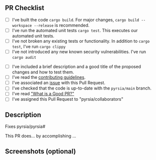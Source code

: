 <!--

Thank you for participating with our effort to build a more secure software supply chain.
Before submitting your Pull Request please check the following.

-->

## PR Checklist

<!--

Locally run the build process

-->
- [ ] I've built the code `cargo build`. For major changes, `cargo build --workspace --release` is recommended.
- [ ] I've run the automated unit tests `cargo test`. This executes our automated unit tests.
- [ ] I've not broken any existing tests or functionality. In addition to `cargo test`, I've run `cargo clippy`
- [ ] I've not introduced any new known security vulnerabilities. I've run `cargo audit`

<!--

Make certain your Pull Request has the following.

-->
- [ ] I've included a brief description and a good title of the proposed changes and how to test them.
- [ ] I've read the [contributing guidelines](https://github.com/pyrsia/.github/blob/main/contributing.md).
- [ ] I've associated an [issue](https://github.com/pyrsia/pyrsia/issues) with this Pull Request. 
- [ ] I've checked that the code is up-to-date with the `pyrsia/main` branch.
- [ ] I've read ["What is a Good PR?"](https://github.com/pyrsia/pyrsia/blob/main/docs/good_pr.md)
- [ ] I've assigned this Pull Request to "pyrsia/collaborators"

## Description

Fixes pyrsia/pyrsia#

This PR does... by accomplishing ...

## Screenshots (optional)
